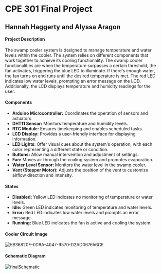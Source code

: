 # CPE 301 Final Project
## Hannah Haggerty and Alyssa Aragon

#### Project Description
The swamp cooler system is designed to manage temperature and water levels within the cooler. The system relies on different components that work together to achieve its cooling functionality. The swamp cooler functionalities are when the temperature surpasses a certain threshold, the fan activates, triggering the blue LED to illuminate. If there's enough water, the fan turns on and runs until the desired temperature is met. The red LED indicates low water levels, prompting an error message on the LCD. Additionally, the LCD displays temperature and humidity readings for the user.

#### Components
- **Arduino Microcontroller:** Coordinates the operation of sensors and actuators.
- **DHT11 Sensor:** Monitors temperature and humidity levels.
- **RTC Module:** Ensures timekeeping and enables scheduled tasks.
- **LCD Display:** Provides a user-friendly interface for displaying information.
- **LED Lights:** Offer visual cues about the system's operation, with each color representing a different state or condition.
- **Buttons:** Allow manual intervention and adjustment of settings.
- **Fan:** Moves air through the cooling system and promotes evaporation.
- **Water Level Sensor:** Monitors the water level in the swamp cooler.
- **Vent (Stepper Motor):** Adjusts the position of the vent to customize airflow direction and intensity.

#### States
- **Disabled:** Yellow LED indicates no monitoring of temperature or water levels.
- **Idle:** Green LED indicates monitoring of temperature and water levels.
- **Error:** Red LED indicates low water levels and prompts an error message.
- **Running:** Blue LED indicates the fan is active and cooling the system.
  
#### Cooler Circuit Image
![5B36820F-0D8A-4047-9570-D2AD067656CE](https://github.com/HannahHaggerty/final/assets/113158997/afcdaacb-a6e5-4763-bfc8-d98e18a4f918)

#### Schematic Diagram
![finalSchematic](https://github.com/HannahHaggerty/final/assets/113158997/b288a565-bb4e-4dae-b789-4a9a768fa23a)

